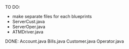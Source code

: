 TO DO:

-  make separate files for each blueprints
-  ServerCust.java
-  ServerOper.java
-  ATMDriver.java





DONE:
Account.java
Bills.java
Customer.java
Operator.java

